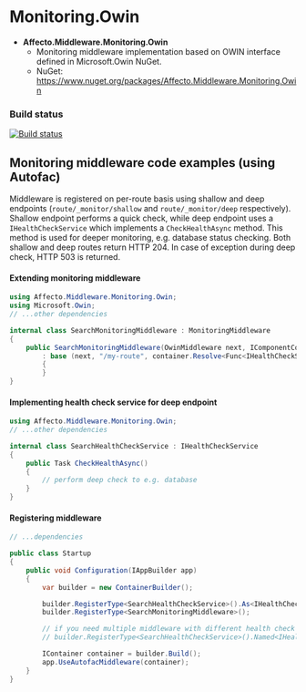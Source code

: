 # Monitoring.Owin
* **Affecto.Middleware.Monitoring.Owin**
  * Monitoring middleware implementation based on OWIN interface defined in Microsoft.Owin NuGet.
  * NuGet: https://www.nuget.org/packages/Affecto.Middleware.Monitoring.Owin

### Build status

[![Build status](https://ci.appveyor.com/api/projects/status/qtta5ad35bo6bu8a?svg=true)](https://ci.appveyor.com/project/affecto/dotnet-middleware-monitoring-owin)

## Monitoring middleware code examples (using Autofac)

Middleware is registered on per-route basis using shallow and deep endpoints (`route/_monitor/shallow` and `route/_monitor/deep` respectively). Shallow endpoint performs a quick check, while deep endpoint uses a `IHealthCheckService` which implements a `CheckHealthAsync` method. This method is used for deeper monitoring, e.g. database status checking. Both shallow and deep routes return HTTP 204. In case of exception during deep check, HTTP 503 is returned.

#### Extending monitoring middleware

```csharp
using Affecto.Middleware.Monitoring.Owin;
using Microsoft.Owin;
// ...other dependencies

internal class SearchMonitoringMiddleware : MonitoringMiddleware
{
    public SearchMonitoringMiddleware(OwinMiddleware next, IComponentContext container)
        : base (next, "/my-route", container.Resolve<Func<IHealthCheckService>>())
        {
        }
}
```

#### Implementing health check service for deep endpoint

```csharp
using Affecto.Middleware.Monitoring.Owin;
// ...other dependencies

internal class SearchHealthCheckService : IHealthCheckService
{
    public Task CheckHealthAsync()
    {
        // perform deep check to e.g. database
    }
}
```

#### Registering middleware

```csharp
// ...dependencies

public class Startup
{
    public void Configuration(IAppBuilder app)
    {
        var builder = new ContainerBuilder();

        builder.RegisterType<SearchHealthCheckService>().As<IHealthCheckService>();
        builder.RegisterType<SearchMonitoringMiddleware>();

        // if you need multiple middleware with different health check service, use named registering, like:
        // builder.RegisterType<SearchHealthCheckService>().Named<IHealthCheckService>(SearchHealthCheckService.ServiceKey);

        IContainer container = builder.Build();
        app.UseAutofacMiddleware(container);
    }
}
```